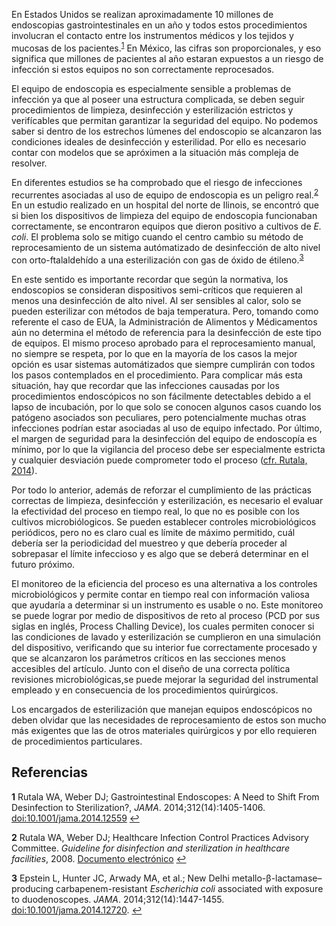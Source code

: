En Estados Unidos se realizan aproximadamente 10 millones de endoscopias gastrointestinales en un año y todos estos procedimientos involucran el contacto entre los instrumentos médicos y los tejidos y mucosas de los pacientes.<sup id="a1">[1](#f1)</sup> En México, las cifras son proporcionales, y eso significa que millones de pacientes al año estaran expuestos a un riesgo de infección si estos equipos no son correctamente reprocesados.

El equipo de endoscopia es especialmente sensible a problemas de infección ya que al poseer una estructura complicada, se deben seguir procedimientos de limpieza, desinfección y esterilización estrictos y verifícables que permitan garantizar la seguridad del equipo. No podemos saber si dentro de los estrechos lúmenes del endoscopio se alcanzaron las condiciones ideales de desinfección y esterilidad. Por ello es necesario contar con modelos que se apróximen a la situación más compleja de resolver.

En diferentes estudios se ha comprobado que el riesgo de infecciones recurrentes asociadas al uso de equipo de endoscopia es un peligro real.<sup id="a2">[2](#f2)</sup> En un estudio realizado en un hospital del norte de Ilinois, se encontró que si bien los dispositivos de limpieza del equipo de endoscopia funcionaban correctamente, se encontraron equipos que dieron positivo a cultivos de *E. coli*. El problema solo se mitigo cuando el centro cambio su método de reprocesamiento de un sistema autómatizado de desinfección de alto nivel con orto-ftalaldehído a una esterilización con gas de óxido de étileno.<sup id="a3">[3](#f3)</sup>

En este sentido es importante recordar que según la normativa, los endoscopios se consideran dispositivos semi-críticos que requieren al menos una desinfección de alto nivel. Al ser sensibles al calor, solo se pueden esterilizar con métodos de baja temperatura. Pero, tomando como referente el caso de EUA, la Administración de Alimentos y Médicamentos aún no determina el método de referencia para la desinfección de este tipo de equipos. El mismo proceso aprobado para el reprocesamiento manual, no siempre se respeta, por lo que en la mayoría de los casos la mejor opción es usar sistemas automátizados que siempre cumplirán con todos los pasos contemplados en el procedimiento. Para complicar más esta situación, hay que recordar que las infecciones causadas por los procedimientos endoscópicos no son fácilmente detectables debido a el lapso de incubación, por lo que solo se conocen algunos casos cuando los patógeno asociados son peculiares, pero potencialmente muchas otras infecciones podrían estar asociadas al uso de equipo infectado. Por último, el margen de seguridad para la desinfección del equipo de endoscopía es mínimo, por lo que la vigilancia del proceso debe ser especialmente estricta y cualquier desviación puede comprometer todo el proceso ([cfr. Rutala, 2014](#f2)).

Por todo lo anterior, además de reforzar el cumplimiento de las prácticas correctas de limpieza, desinfección y esterilización, es necesario el evaluar la efectividad del proceso en tiempo real, lo que no es posible con los cultivos microbiólogicos. Se pueden establecer controles microbiológicos periódicos, pero no es claro cual es límite de máximo permitido, cuál debería ser la periodicidad del muestreo y que debería proceder al sobrepasar el límite infeccioso y es algo que se deberá determinar en el futuro próximo.

El monitoreo de la eficiencia del proceso es una alternativa a los controles microbiológicos y permite contar en tiempo real con información valiosa que ayudaría a determinar si un instrumento es usable o no. Este monitoreo se puede lograr por medio de dispositivos de reto al proceso (PCD por sus siglas en inglés, Process Challing Device), los cuales permiten conocer si las condiciones de lavado y esterilización se cumplieron en una simulación del dispositivo, verificando que su interior fue correctamente procesado y que se alcanzaron los parámetros críticos en las secciones menos accesibles del artículo. Junto con el diseño de una correcta política revisiones microbiológicas,se puede mejorar la seguridad del instrumental empleado y en consecuencia de los procedimientos quirúrgicos.

Los encargados de esterilización que manejan equipos endoscópicos no deben olvidar que las necesidades de reprocesamiento de estos son mucho más exigentes que las de otros materiales quirúrgicos y por ello requieren de procedimientos particulares.

## Referencias

<b id="f1">1</b> Rutala WA, Weber DJ; Gastrointestinal Endoscopes: A Need to Shift From Desinfection to Sterilization?, *JAMA*. 2014;312(14):1405-1406. [doi:10.1001/jama.2014.12559](doi:10.1001/jama.2014.12559) [↩](#a1)

<b id="f2">2</b> Rutala WA, Weber  DJ; Healthcare Infection Control Practices Advisory Committee. *Guideline for disinfection and sterilization in healthcare facilities*, 2008. [Documento electrónico](http://www.cdc.gov/hicpac/pdf/guidelines/disinfection_nov_2008.pdf.) [↩](#a2)

<b id="f3">3</b> Epstein  L, Hunter  JC, Arwady  MA,  et al.; New Delhi metallo-β-lactamase–producing carbapenem-resistant *Escherichia coli* associated with exposure to duodenoscopes. *JAMA*. 2014;312(14):1447-1455. [doi:10.1001/jama.2014.12720](doi:10.1001/jama.2014.12720). [↩](#a3)
